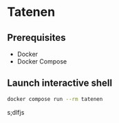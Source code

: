 # Tatenen

## Prerequisites

- Docker
- Docker Compose

## Launch interactive shell 

```sh
docker compose run --rm tatenen 
```
s;dlfjs
